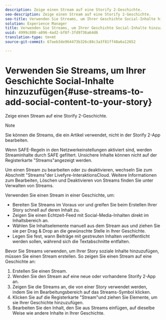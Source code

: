 ```yaml
---
description: Zeige einen Stream auf eine Storify 2-Geschichte.
seo-description: Zeige einen Stream auf eine Storify 2-Geschichte.
seo-title: Verwenden Sie Streams, um Ihrer Geschichte Social-Inhalte hinzuzufügen
solution: Experience Manager
title: Verwenden Sie Streams, um Ihrer Geschichte Social-Inhalte hinzuzufügen
uuid: 4999c880-a896-4ad2-bf8f-3fd9736a64d6
translation-type: tm+mt
source-git-commit: 67aeb3de964473b326c88c3a3f81ff48a6a12652

---
```



# Verwenden Sie Streams, um Ihrer Geschichte Social-Inhalte hinzuzufügen{#use-streams-to-add-social-content-to-your-story}

Zeige einen Stream auf eine Storify 2-Geschichte.

>[!NOTE]
>
>Sie können die Streams, die ein Artikel verwendet, nicht in der Storify 2-App bearbeiten.

Wenn SAFE-Regeln in den Netzwerkeinstellungen aktiviert sind, werden Streaminhalte durch SAFE gefiltert. Unsichere Inhalte können nicht auf der Registerkarte "Streams"angezeigt werden.

Um einen Stream zu bearbeiten oder zu deaktivieren, wechseln Sie zum Abschnitt "Streams"der Livefyre-InteraktionsCloud. Weitere Informationen zum Bearbeiten, Löschen und Deaktivieren von Streams finden Sie unter Verwalten von Streams.

Verwenden Sie einen Stream in einer Geschichte, um:

* Bereiten Sie Streams im Voraus vor und greifen Sie beim Erstellen Ihrer Story schnell auf deren Inhalt zu.
* Zeigen Sie einen Echtzeit-Feed mit Social-Media-Inhalten direkt im Inhaltsbereich an.
* Wählen Sie Inhaltselemente manuell aus dem Stream aus und ziehen Sie sie per Drag &amp; Drop an die gewünschte Stelle in Ihrer Geschichte.
* Legen Sie fest, wann Beiträge mit gestreuten Inhalten veröffentlicht werden sollen, während sich die Textabschnitte entfalten.

Bevor Sie Streams verwenden, um Ihrer Story soziale Inhalte hinzuzufügen, müssen Sie einen Stream erstellen. So zeigen Sie einen Stream auf eine Geschichte an:

1. Erstellen Sie einen Stream.
1. Wenden Sie den Stream auf eine neue oder vorhandene Storify 2-App an.
1. Zeigen Sie die Streams an, die von einer Story verwendet werden, indem Sie im Bearbeitungsbereich auf das Streams-Symbol klicken.
1. Klicken Sie auf die Registerkarte "Stream"und ziehen Sie Elemente, um sie Ihrer Geschichte hinzuzufügen.
1. Bearbeiten Sie den Inhalt, den Sie aus Streams einfügen, auf dieselbe Weise wie andere Inhalte in Ihrer Geschichte.
